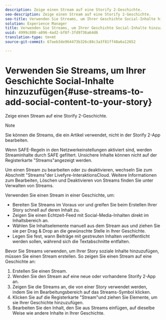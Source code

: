 ```yaml
---
description: Zeige einen Stream auf eine Storify 2-Geschichte.
seo-description: Zeige einen Stream auf eine Storify 2-Geschichte.
seo-title: Verwenden Sie Streams, um Ihrer Geschichte Social-Inhalte hinzuzufügen
solution: Experience Manager
title: Verwenden Sie Streams, um Ihrer Geschichte Social-Inhalte hinzuzufügen
uuid: 4999c880-a896-4ad2-bf8f-3fd9736a64d6
translation-type: tm+mt
source-git-commit: 67aeb3de964473b326c88c3a3f81ff48a6a12652

---
```



# Verwenden Sie Streams, um Ihrer Geschichte Social-Inhalte hinzuzufügen{#use-streams-to-add-social-content-to-your-story}

Zeige einen Stream auf eine Storify 2-Geschichte.

>[!NOTE]
>
>Sie können die Streams, die ein Artikel verwendet, nicht in der Storify 2-App bearbeiten.

Wenn SAFE-Regeln in den Netzwerkeinstellungen aktiviert sind, werden Streaminhalte durch SAFE gefiltert. Unsichere Inhalte können nicht auf der Registerkarte "Streams"angezeigt werden.

Um einen Stream zu bearbeiten oder zu deaktivieren, wechseln Sie zum Abschnitt "Streams"der Livefyre-InteraktionsCloud. Weitere Informationen zum Bearbeiten, Löschen und Deaktivieren von Streams finden Sie unter Verwalten von Streams.

Verwenden Sie einen Stream in einer Geschichte, um:

* Bereiten Sie Streams im Voraus vor und greifen Sie beim Erstellen Ihrer Story schnell auf deren Inhalt zu.
* Zeigen Sie einen Echtzeit-Feed mit Social-Media-Inhalten direkt im Inhaltsbereich an.
* Wählen Sie Inhaltselemente manuell aus dem Stream aus und ziehen Sie sie per Drag &amp; Drop an die gewünschte Stelle in Ihrer Geschichte.
* Legen Sie fest, wann Beiträge mit gestreuten Inhalten veröffentlicht werden sollen, während sich die Textabschnitte entfalten.

Bevor Sie Streams verwenden, um Ihrer Story soziale Inhalte hinzuzufügen, müssen Sie einen Stream erstellen. So zeigen Sie einen Stream auf eine Geschichte an:

1. Erstellen Sie einen Stream.
1. Wenden Sie den Stream auf eine neue oder vorhandene Storify 2-App an.
1. Zeigen Sie die Streams an, die von einer Story verwendet werden, indem Sie im Bearbeitungsbereich auf das Streams-Symbol klicken.
1. Klicken Sie auf die Registerkarte "Stream"und ziehen Sie Elemente, um sie Ihrer Geschichte hinzuzufügen.
1. Bearbeiten Sie den Inhalt, den Sie aus Streams einfügen, auf dieselbe Weise wie andere Inhalte in Ihrer Geschichte.
